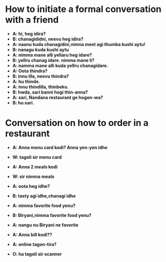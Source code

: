 # How to initiate a formal conversation with a friend
- **A: hi, heg idira?**
- **B: chanagididni, neevu heg idira?** 
- **A: naanu kuda chanagidini,nimna meet agi thumba kushi aytu!**
- **B: nanagu kuda kushi aytu**
- **A: nimma mane alli yellaru heg idare?**
- **B: yellru chanag idare. nimma mane li?**
- **A: namma mane alli kuda yellru chanagidare.**
- **A: Oota thindra?**
- **B: innu illa, neevu thindra?**
- **A: hu thinde.**
- **A: innu thindilla, thinbeku.**
- **B: hwda, sari banni hogi thin-anna?**
- **A: sari, Nandana restaurant ge hogon-wa?**
- **B: hu sari.**


# Conversation on how to order in a restaurant
- **A: Anna menu card kodi? Anna yen-yen idhe**
- **W: tagoli sir menu card**
- **A: Anna 2 meals kodi**
- **W: sir nimma meals**

- **A: oota heg idhe?**
- **B: tasty agi idhe,chanagi idhe**
- **A: nimma favorite food yenu?**
- **B: Biryani,nimma favorite food yenu?**
- **A: nangu nu Biryani ne favorite**
- **A: Anna bill kodi??**
- **A: online tagon-tira?**
- **O: ha tagoli sir scanner**




